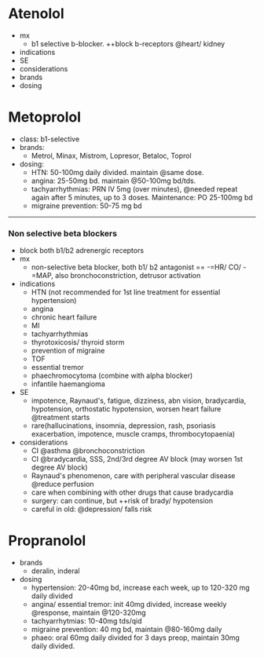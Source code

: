 # Atenolol
- mx
    + b1 selective b-blocker. ++block b-receptors @heart/ kidney
- indications
- SE
- considerations
- brands
- dosing

# Metoprolol
- class: b1-selective
- brands:
    + Metrol, Minax, Mistrom, Lopresor, Betaloc, Toprol
- dosing:
    + HTN: 50-100mg daily divided. maintain @same dose.
    + angina: 25-50mg bd. maintain @50-100mg bd/tds.
    + tachyarrhythmias: PRN IV 5mg (over minutes), @needed repeat again after 5 minutes, up to 3 doses. Maintenance: PO 25-100mg bd
    + migraine prevention: 50-75 mg bd




--------------------------------------------------------------------------------------------------------------------------------------------------------------

### Non selective beta blockers
- block both b1/b2 adrenergic receptors
- mx
    + non-selective beta blocker, both b1/ b2 antagonist == -=HR/ CO/ -=MAP, also bronchoconstriction, detrusor activation
- indications
    + HTN (not recommended for 1st line treatment for essential hypertension)
    + angina
    + chronic heart failure
    + MI
    + tachyarrhythmias
    + thyrotoxicosis/ thyroid storm
    + prevention of migraine
    + TOF
    + essential tremor
    + phaechromocytoma (combine with alpha blocker)
    + infantile haemangioma
- SE
    + impotence, Raynaud's, fatigue, dizziness, abn vision, bradycardia, hypotension, orthostatic hypotension, worsen heart failure @treatment starts
    + rare(hallucinations, insomnia, depression, rash, psoriasis exacerbation, impotence, muscle cramps, thrombocytopaenia)
- considerations
    + CI @asthma @bronchoconstriction
    + CI @bradycardia, SSS, 2nd/3rd degree AV block (may worsen 1st degree AV block)
    + Raynaud's phenomenon, care with peripheral vascular disease @reduce perfusion
    + care when combining with other drugs that cause bradycardia
    + surgery: can continue, but ++risk of brady/ hypotension
    + careful in old: @depression/ falls risk

# Propranolol
- brands
    + deralin, inderal
- dosing
    + hypertension: 20-40mg bd, increase each week, up to 120-320 mg daily divided
    + angina/ essential tremor: init 40mg divided, increase weekly @response, maintain @120-320mg
    + tachyarrhytmias: 10-40mg tds/qid
    + migraine prevention: 40 mg bd, maintain @80-160mg daily
    + phaeo: oral 60mg daily divided for 3 days preop, maintain 30mg daily divided.

